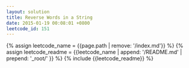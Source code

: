 ```yaml
---
layout: solution
title: Reverse Words in a String
date: 2015-01-19 00:08:01 +0800
leetcode_id: 151
---
```

{% assign leetcode_name = {{page.path | remove: '/index.md'}}  %}
{% assign leetcode_readme = {{leetcode_name | append: '/README.md' | prepend: '_root/' }}  %}
{% include {{leetcode_readme}} %}
